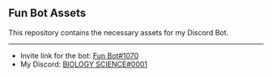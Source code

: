 ## Fun Bot Assets
This repository contains the necessary assets for my Discord Bot.

---
- Invite link for the bot: [Fun Bot#1070](https://biology-science.github.io/FunBot/Invite)
- My Discord: [BIOLOGY SCIENCE#0001](https://discordapp.com/users/580322451729154049)